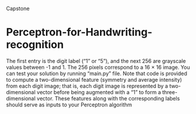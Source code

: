 Capstone
# Perceptron-for-Handwriting-recognition
The first entry is the digit label (“1” or “5”), and the next 256 are grayscale values between -1 and 1. The 256 pixels correspond to a 16 × 16 image. You can test your solution by running “main.py” file. Note that code is provided to compute a two-dimensional feature (symmetry and average intensity) from each digit image; that is, each digit image is represented by a two-dimensional vector before being augmented with a “1” to form a three-dimensional vector. These features along with the corresponding labels should serve as inputs to your Perceptron algorithm
